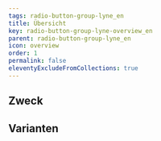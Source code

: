 ```yaml
---
tags: radio-button-group-lyne_en
title: Übersicht
key: radio-button-group-lyne-overview_en
parent: radio-button-group-lyne_en
icon: overview
order: 1
permalink: false
eleventyExcludeFromCollections: true
---
```


## Zweck

## Varianten

